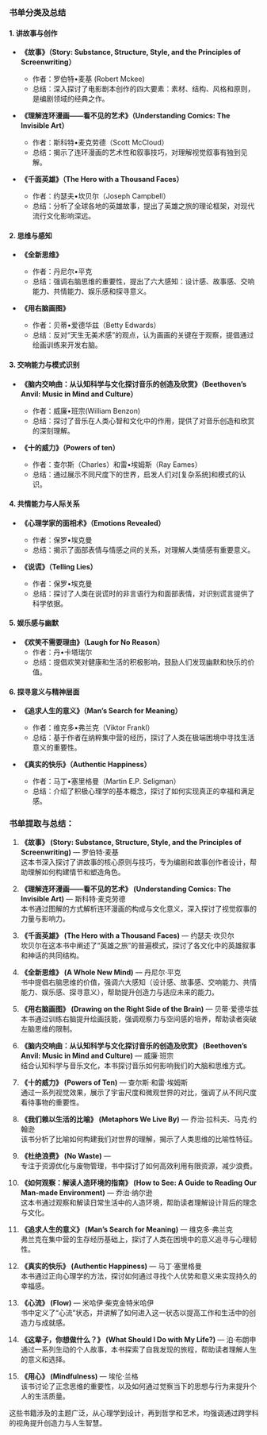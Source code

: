 ### 书单分类及总结

#### 1. 讲故事与创作
- **《故事》（Story: Substance, Structure, Style, and the Principles of Screenwriting）**
  - 作者：罗伯特•麦基 (Robert Mckee)
  - 总结：深入探讨了电影剧本创作的四大要素：素材、结构、风格和原则，是编剧领域的经典之作。

- **《理解连环漫画——看不见的艺术》（Understanding Comics: The Invisible Art）**
  - 作者：斯科特•麦克劳德（Scott McCloud）
  - 总结：揭示了连环漫画的艺术性和叙事技巧，对理解视觉叙事有独到见解。

- **《千面英雄》（The Hero with a Thousand Faces）**
  - 作者：约瑟夫•坎贝尔（Joseph Campbell）
  - 总结：分析了全球各地的英雄故事，提出了英雄之旅的理论框架，对现代流行文化影响深远。

#### 2. 思维与感知
- **《全新思维》**
  - 作者：丹尼尔•平克
  - 总结：强调右脑思维的重要性，提出了六大感知：设计感、故事感、交响能力、共情能力、娱乐感和探寻意义。

- **《用右脑画图》**
  - 作者：贝蒂•爱德华兹（Betty Edwards）
  - 总结：反对“天生无美术感”的观点，认为画画的关键在于观察，提倡通过绘画训练来开发右脑。

#### 3. 交响能力与模式识别
- **《脑内交响曲：从认知科学与文化探讨音乐的创造及欣赏》（Beethoven’s Anvil: Music in Mind and Culture）**
  - 作者：威廉•班宗(William Benzon)
  - 总结：探讨了音乐在人类心智和文化中的作用，提供了对音乐创造和欣赏的深刻理解。

- **《十的威力》（Powers of ten）**
  - 作者：查尔斯（Charles）和雷•埃姆斯（Ray Eames）
  - 总结：通过展示不同尺度下的世界，启发人们对[复杂系统]和模式的认识。

#### 4. 共情能力与人际关系
- **《心理学家的面相术》（Emotions Revealed）**
  - 作者：保罗•埃克曼
  - 总结：揭示了面部表情与情感之间的关系，对理解人类情感有重要意义。

- **《说谎》（Telling Lies）**
  - 作者：保罗•埃克曼
  - 总结：探讨了人类在说谎时的非言语行为和面部表情，对识别谎言提供了科学依据。

#### 5. 娱乐感与幽默
- **《欢笑不需要理由》（Laugh for No Reason）**
  - 作者：丹•卡塔瑞尔
  - 总结：提倡欢笑对健康和生活的积极影响，鼓励人们发现幽默和快乐的价值。

#### 6. 探寻意义与精神层面
- **《追求人生的意义》（Man’s Search for Meaning）**
  - 作者：维克多•弗兰克（Viktor Frankl）
  - 总结：基于作者在纳粹集中营的经历，探讨了人类在极端困境中寻找生活意义的重要性。

- **《真实的快乐》（Authentic Happiness）**
  - 作者：马丁•塞里格曼（Martin E.P. Seligman）
  - 总结：介绍了积极心理学的基本概念，探讨了如何实现真正的幸福和满足感。


### 书单提取与总结：

1. **《故事》 (Story: Substance, Structure, Style, and the Principles of Screenwriting)** — 罗伯特·麦基  
    这本书深入探讨了讲故事的核心原则与技巧，专为编剧和故事创作者设计，帮助理解如何构建情节和塑造角色。
    
2. **《理解连环漫画——看不见的艺术》 (Understanding Comics: The Invisible Art)** — 斯科特·麦克劳德  
    本书通过图解的方式解析连环漫画的构成与文化意义，深入探讨了视觉叙事的力量与影响力。
    
3. **《千面英雄》 (The Hero with a Thousand Faces)** — 约瑟夫·坎贝尔  
    坎贝尔在这本书中阐述了“英雄之旅”的普遍模式，探讨了各文化中的英雄叙事和神话的共同结构。
    
4. **《全新思维》 (A Whole New Mind)** — 丹尼尔·平克  
    书中提倡右脑思维的价值，强调六大感知（设计感、故事感、交响能力、共情能力、娱乐感、探寻意义），帮助提升创造力与适应未来的能力。
    
5. **《用右脑画图》 (Drawing on the Right Side of the Brain)** — 贝蒂·爱德华兹  
    本书通过训练右脑提升绘画技能，强调观察力与空间感的培养，帮助读者突破左脑思维的限制。
    
6. **《脑内交响曲：从认知科学与文化探讨音乐的创造及欣赏》 (Beethoven’s Anvil: Music in Mind and Culture)** — 威廉·班宗  
    结合认知科学与音乐文化，本书探讨音乐如何影响我们的大脑和思维方式。
    
7. **《十的威力》 (Powers of Ten)** — 查尔斯·和雷·埃姆斯  
    通过一系列视觉效果，展示了宇宙尺度和微观世界的对比，强调了从不同尺度看待事物的重要性。
    
8. **《我们赖以生活的比喻》 (Metaphors We Live By)** — 乔治·拉科夫、马克·约翰逊  
    该书分析了比喻如何构建我们对世界的理解，揭示了人类思维的比喻性特征。
    
9. **《杜绝浪费》 (No Waste)** —  
    专注于资源优化与废物管理，书中探讨了如何高效利用有限资源，减少浪费。
    
10. **《如何观察：解读人造环境的指南》 (How to See: A Guide to Reading Our Man-made Environment)** — 乔治·纳尔逊  
    这本书通过观察和解读日常生活中的人造环境，帮助读者理解设计背后的理念与文化。
    
11. **《追求人生的意义》 (Man’s Search for Meaning)** — 维克多·弗兰克  
    弗兰克在集中营的生存经历基础上，探讨了人类在困境中的意义追寻与心理韧性。
    
12. **《真实的快乐》 (Authentic Happiness)** — 马丁·塞里格曼  
    本书通过正向心理学的方法，探讨如何通过寻找个人优势和意义来实现持久的幸福感。
    
13. **《心流》 (Flow)** — 米哈伊·柴克金特米哈伊  
    书中定义了“心流”状态，并讲解了如何进入这一状态以提高工作和生活中的创造力与成就感。
    
14. **《这辈子，你想做什么？》 (What Should I Do with My Life?)** — 泊·布朗申  
    通过一系列生动的个人故事，本书探索了自我发现的旅程，帮助读者理解人生的意义和选择。
    
15. **《用心》 (Mindfulness)** — 埃伦·兰格  
    该书讨论了正念思维的重要性，以及如何通过觉察当下的思想与行为来提升个人的生活质量。
    

这些书籍涉及的主题广泛，从心理学到设计，再到哲学和艺术，均强调通过跨学科的视角提升创造力与人生智慧。